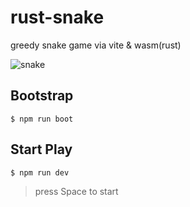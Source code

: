 # rust-snake

greedy snake game via vite &amp; wasm(rust)


![snake](https://user-images.githubusercontent.com/102238922/204583437-8e309d2c-d75f-4619-91df-f687f40d527d.gif)


## Bootstrap

```shell
$ npm run boot
```
## Start Play

```shell
$ npm run dev
```

> press Space to start